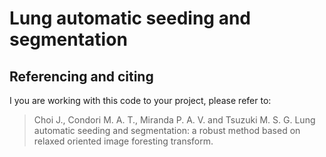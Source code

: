 # Lung automatic seeding and segmentation

## Referencing and citing

I you are working with this code to your project, please refer to:

> Choi J., Condori M. A. T., Miranda P. A. V. and Tsuzuki M. S. G. Lung automatic seeding and segmentation: a robust method based on relaxed oriented image foresting transform.
